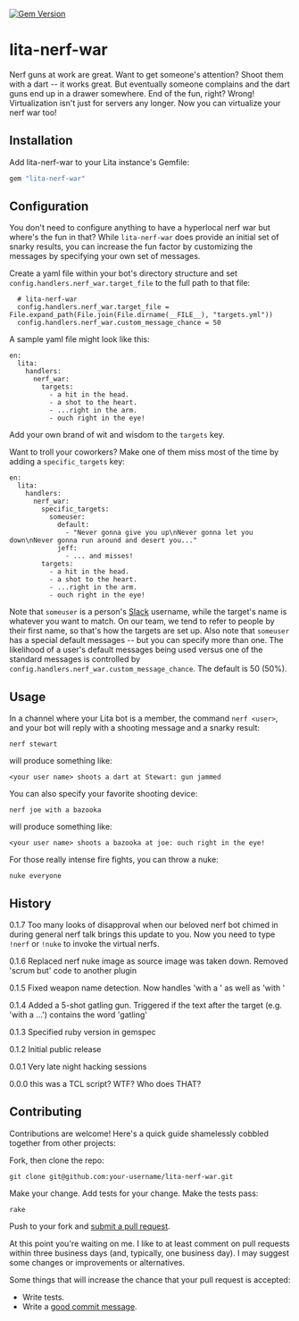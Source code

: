 [![Gem Version](https://badge.fury.io/rb/lita-nerf-war.svg)](http://badge.fury.io/rb/lita-nerf-war)

# lita-nerf-war

Nerf guns at work are great. Want to get someone's attention? Shoot them with a dart -- it works great. But eventually someone complains and the dart guns end up in a drawer somewhere. End of the fun, right? Wrong! 
Virtualization isn't just for servers any longer. Now you can virtualize your nerf war too!


## Installation

Add lita-nerf-war to your Lita instance's Gemfile:

``` ruby
gem "lita-nerf-war"
```

## Configuration

You don't need to configure anything to have a hyperlocal nerf war but where's the fun in that? While ```lita-nerf-war``` does provide an initial set of snarky results, you can increase the fun factor by customizing the messages by specifying your own set of messages.

Create a yaml file within your bot's directory structure and set ```config.handlers.nerf_war.target_file``` to the full path to that file: 

```
  # lita-nerf-war
  config.handlers.nerf_war.target_file = File.expand_path(File.join(File.dirname(__FILE__), "targets.yml"))
  config.handlers.nerf_war.custom_message_chance = 50

```

A sample yaml file might look like this:

```
en:
  lita:
    handlers:
      nerf_war:
        targets:
          - a hit in the head.
          - a shot to the heart. 
          - ...right in the arm.
          - ouch right in the eye! 
```

Add your own brand of wit and wisdom to the ```targets``` key.

Want to troll your coworkers? Make one of them miss most of the time by adding a ```specific_targets``` key:

```
en:
  lita:
    handlers:
      nerf_war:
        specific_targets:
          someuser:
            default:
              - "Never gonna give you up\nNever gonna let you down\nNever gonna run around and desert you..."
            jeff:
              - ... and misses!
        targets:
          - a hit in the head.
          - a shot to the heart. 
          - ...right in the arm.
          - ouch right in the eye! 
```

Note that ```someuser``` is a person's [Slack](https://slack.com/) username, while the target's name is whatever you want to match. On our team, we tend to refer to people by their first name, so that's how the targets are set up. Also note that ```someuser``` has a special default messages -- but you can specify more than one. The likelihood of a user's default messages being used versus one of the standard messages is controlled by ```config.handlers.nerf_war.custom_message_chance```. The default is 50 (50%).


## Usage

In a channel where your Lita bot is a member, the command ```nerf <user>```, and your bot will reply with a shooting message and a snarky result:
  
```nerf stewart```
  
will produce something like:

```<your user name> shoots a dart at Stewart: gun jammed```
    
You can also specify your favorite shooting device:

```nerf joe with a bazooka```
  
will produce something like:

```<your user name> shoots a bazooka at joe: ouch right in the eye!```
    
For those really intense fire fights,  you can throw a nuke:

```nuke everyone```
      

## History

0.1.7 Too many looks of disapproval when our beloved nerf bot chimed in during general nerf talk brings this update to you. Now you need to type ```!nerf``` or ```!nuke``` to invoke the virtual nerfs.

0.1.6 Replaced nerf nuke image as source image was taken down. Removed 'scrum but' code to another plugin

0.1.5 Fixed weapon name detection. Now handles 'with a ' as well as 'with '

0.1.4 Added a 5-shot gatling gun. Triggered if the text after the target (e.g. 'with a ...') contains the word 'gatling'

0.1.3 Specified ruby version in gemspec

0.1.2 Initial public release

0.0.1 Very late night hacking sessions

0.0.0 this was a TCL script? WTF? Who does THAT?
      
## Contributing

Contributions are welcome! Here's a quick guide shamelessly cobbled together from other projects:

Fork, then clone the repo:

    git clone git@github.com:your-username/lita-nerf-war.git

Make your change. Add tests for your change. Make the tests pass:

    rake

Push to your fork and [submit a pull request][pr].

[pr]: https://github.com/snowmoonsoftware/lita-nerf-war/compare/

At this point you're waiting on me. I like to at least comment on pull requests
within three business days (and, typically, one business day). I may suggest
some changes or improvements or alternatives.

Some things that will increase the chance that your pull request is accepted:

* Write tests.
* Write a [good commit message][commit].

[commit]: http://tbaggery.com/2008/04/19/a-note-about-git-commit-messages.html
      